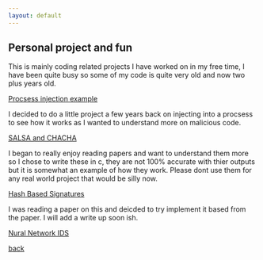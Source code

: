 ```yaml
---
layout: default
---
```


## Personal project and fun 

This is mainly coding related projects I have worked on in my free time, I have been quite busy so some of my code is quite very old and now two plus years old. 


 [Procsess injection example](https://github.com/HBLocker/procsss-Injection/blob/master/README.md)




I decided to do a little project a few years back on injecting into a procsess to see how it works as I wanted to understand more on malicious code. 


[SALSA and CHACHA](https://github.com/HBLocker/Salsa-ChaCha)


I began to really enjoy reading papers and want to understand them more so I chose to write these in c, they are not 100% accurate with thier outputs but it is somewhat an example of how they work. Please dont use them for any real world project that would be silly now. 


[Hash Based Signatures](https://github.com/HBLocker/Hash-Based-Signatures)

I was reading a paper on this and deicded to try implement it based from the paper. I will add a write up soon ish. 


 [Nural Network IDS](https://github.com/HBLocker/NuralNetwork-Network-traffic)


[back](./)



